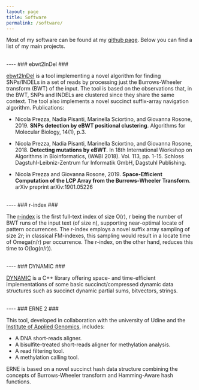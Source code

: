 ```yaml
---
layout: page
title: Software
permalink: /software/
---
```


Most of my software can be found at my [github page](https://github.com/nicolaprezza). Below you can find  a list of my main projects.

<br>
----
### ebwt2InDel ###

[ebwt2InDel](https://github.com/nicolaprezza/ebwt2InDel) is a tool implementing a novel algorithm for finding SNPs/INDELs in a set of reads by processing just the Burrows-Wheeler transform (BWT) of the input. The tool is based on the observations that, in the BWT, SNPs and INDELs are clustered since they share the same context. The tool also implements a novel succinct suffix-array navigation algorithm. Publications:

- Nicola Prezza, Nadia Pisanti, Marinella Sciortino, and Giovanna Rosone, 2019. **SNPs detection by eBWT positional clustering**. Algorithms for Molecular Biology, 14(1), p.3.

- Nicola Prezza, Nadia Pisanti, Marinella Sciortino, and Giovanna Rosone, 2018. **Detecting mutations by eBWT**. In 18th International Workshop on Algorithms in Bioinformatics, (WABI 2018). Vol. 113, pp. 1-15. Schloss Dagstuhl-Leibniz-Zentrum fur Informatik GmbH, Dagstuhl Publishing.

- Nicola Prezza and Giovanna Rosone, 2019. **Space-Efficient Computation of the LCP Array from the Burrows-Wheeler Transform**. arXiv preprint arXiv:1901.05226

<br>
----
### r-index ###

The [r-index](https://github.com/nicolaprezza/r-index) is the first full-text index of size O(r), r being the number of BWT runs of the input text (of size n), supporting near-optimal locate of pattern occurrences. The r-index employs a novel suffix array sampling of size 2r; in classical FM-indexes, this sampling would result in a locate time of Omega(n/r) per occurrence. The r-index, on the other hand, reduces this time to O(log(n/r)).

<br>
----
### DYNAMIC ###

[DYNAMIC](https://github.com/xxsds/DYNAMIC) is a C++ library offering space- and time-efficient implementations of some basic succinct/compressed dynamic data structures such as succinct dynamic partial sums, bitvectors, strings. 

<br>
----
### ERNE 2 ###

This tool, developed in collaboration with the university of Udine and the [Institute of Applied Genomics](http://www.appliedgenomics.org/en/), includes: 

- A DNA short-reads aligner.
- A bisulfite-treated short-reads aligner for methylation analysis.
- A read filtering tool.
- A methylation calling tool.

ERNE is based on a novel succinct hash data structure combining the concepts of Burrows-Wheeler transform and Hamming-Aware hash functions. 
